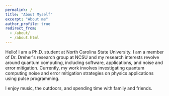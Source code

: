 ```yaml
---
permalink: /
title: "About Myself"
excerpt: "About me"
author_profile: true
redirect_from: 
  - /about/
  - /about.html
---
```


Hello! I am a Ph.D. student at North Carolina State University. I am a member of Dr. Dreher's research group at NCSU and my research interests revolve around quantum computing, including software, applications, and noise and error mitigation. Currently, my work involves investigating quantum computing noise and error mitigation strategies on physics applications using pulse programming.  

I enjoy music, the outdoors, and spending time with family and friends.